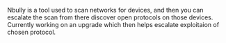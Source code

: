 Nbully is a tool used to scan networks for devices, and then you can escalate the scan from there discover open protocols on those devices.
Currently working on an upgrade which then helps escalate exploitaion of chosen protocol.
